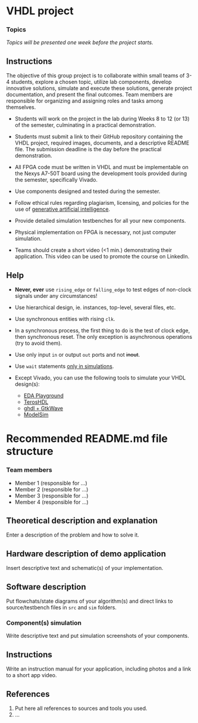 # VHDL project

### Topics

*Topics will be presented one week before the project starts.*

## Instructions

The objective of this group project is to collaborate within small teams of 3-4 students, explore a chosen topic, utilize lab components, develop innovative solutions, simulate and execute these solutions, generate project documentation, and present the final outcomes. Team members are responsible for organizing and assigning roles and tasks among themselves.

* Students will work on the project in the lab during Weeks 8 to 12 (or 13) of the semester, culminating in a practical demonstration.

* Students must submit a link to their GitHub repository containing the VHDL project, required images, documents, and a descriptive README file. The submission deadline is the day before the practical demonstration.

* All FPGA code must be written in VHDL and must be implementable on the Nexys A7-50T board using the development tools provided during the semester, specifically Vivado.

* Use components designed and tested during the semester.

* Follow ethical rules regarding plagiarism, licensing, and policies for the use of [generative artificial intelligence](https://www.vut.cz/vut/aktuality-f19528/vut-vydalo-zasady-a-doporuceni-k-vyuzivani-generativni-umele-inteligence-d247152).

* Provide detailed simulation testbenches for all your new components.

* Physical implementation on FPGA is necessary, not just computer simulation.

* Teams should create a short video (<1 min.) demonstrating their application. This video can be used to promote the course on LinkedIn.

## Help

* **Never, ever** use `rising_edge` or `falling_edge` to test edges of non-clock signals under any circumstances!

* Use hierarchical design, ie. instances, top-level, several files, etc.

* Use synchronous entities with rising `clk`.

* In a synchronous process, the first thing to do is the test of clock edge, then synchronous reset. The only exception is asynchronous operations (try to avoid them).

* Use only input `in` or output `out` ports and not ~~inout~~.

* Use `wait` statements [only in simulations](https://www.vhdl-online.de/courses/system_design/vhdl_language_and_syntax/sequential_statements/wait_statement).

* Except Vivado, you can use the following tools to simulate your VHDL design(s):
   * [EDA Playground](https://www.edaplayground.com/)
   * [TerosHDL](https://github.com/tomas-fryza/vhdl-course/wiki/How-to-install-TerosHDL-on-Windows-and-Linux)
   * [ghdl + GtkWave](https://github.com/tomas-fryza/vhdl-course/wiki/How-to-install-ghdl-on-Windows-and-Linux)
   * [ModelSim](https://www.intel.com/content/www/us/en/software-kit/750666/modelsim-intel-fpgas-standard-edition-software-version-20-1-1.html)

# Recommended README.md file structure

### Team members

* Member 1 (responsible for ...)
* Member 2 (responsible for ...)
* Member 3 (responsible for ...)
* Member 4 (responsible for ...)

## Theoretical description and explanation

Enter a description of the problem and how to solve it.

## Hardware description of demo application

Insert descriptive text and schematic(s) of your implementation.

## Software description

Put flowchats/state diagrams of your algorithm(s) and direct links to source/testbench files in `src` and `sim` folders. 

### Component(s) simulation

Write descriptive text and put simulation screenshots of your components.

## Instructions

Write an instruction manual for your application, including photos and a link to a short app video.

## References

1. Put here all references to sources and tools you used.
2. ...
